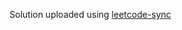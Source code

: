 
Solution uploaded using
<a href="https://github.com/joshcai/leetcode-sync" target="_blank">leetcode-sync</a>
